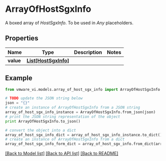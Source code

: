 # ArrayOfHostSgxInfo

A boxed array of *HostSgxInfo*. To be used in *Any* placeholders. 

## Properties
Name | Type | Description | Notes
------------ | ------------- | ------------- | -------------
**value** | [**List[HostSgxInfo]**](HostSgxInfo.md) |  | 

## Example

```python
from vmware_vi.models.array_of_host_sgx_info import ArrayOfHostSgxInfo

# TODO update the JSON string below
json = "{}"
# create an instance of ArrayOfHostSgxInfo from a JSON string
array_of_host_sgx_info_instance = ArrayOfHostSgxInfo.from_json(json)
# print the JSON string representation of the object
print ArrayOfHostSgxInfo.to_json()

# convert the object into a dict
array_of_host_sgx_info_dict = array_of_host_sgx_info_instance.to_dict()
# create an instance of ArrayOfHostSgxInfo from a dict
array_of_host_sgx_info_form_dict = array_of_host_sgx_info.from_dict(array_of_host_sgx_info_dict)
```
[[Back to Model list]](../README.md#documentation-for-models) [[Back to API list]](../README.md#documentation-for-api-endpoints) [[Back to README]](../README.md)


